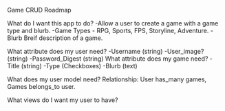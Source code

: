 Game CRUD Roadmap 

What do I want this app to do? 
  -Allow a user to create a game with a game type and blurb. 
  -Game Types - RPG, Sports, FPS, Storyline, Adventure. 
  -Blurb Breif description of a game. 

What attribute does my user need?
  -Username (string)
  -User_image? (string)
  -Password_Digest (string)
What attribute does my game need? 
  -Title (string)
  -Type (Checkboxes)
  -Blurb (text)

What does my user model need? 
  Relationship: User has_many games, Games belongs_to user. 

What views do I want my user to have?

